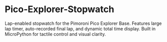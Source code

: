 # Pico-Explorer-Stopwatch
Lap-enabled stopwatch for the Pimoroni Pico Explorer Base. Features large lap timer, auto-recorded final lap, and dynamic total time display. Built in MicroPython for tactile control and visual clarity.
